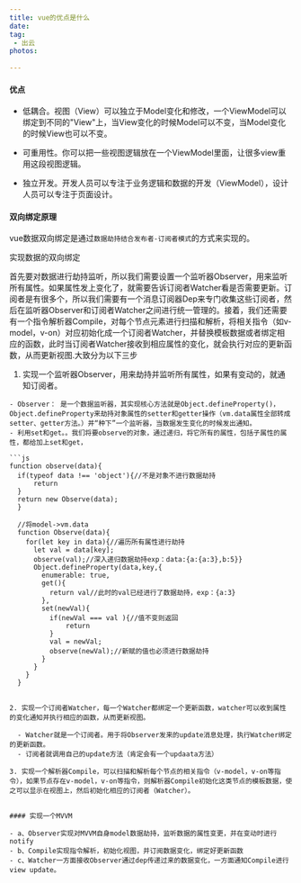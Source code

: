 ```yaml
---
title: vue的优点是什么
date:
tag:
 - 出云
photos:
 
---
```

<!-- 引言（简介） -->
<!-- 详细内容 -->
#### 优点
  - 低耦合。视图（View）可以独立于Model变化和修改，一个ViewModel可以绑定到不同的"View"上，当View变化的时候Model可以不变，当Model变化的时候View也可以不变。
 
  - 可重用性。你可以把一些视图逻辑放在一个ViewModel里面，让很多view重用这段视图逻辑。
  
  - 独立开发。开发人员可以专注于业务逻辑和数据的开发（ViewModel），设计人员可以专注于页面设计。

#### 双向绑定原理
  vue数据双向绑定是通过`数据劫持结合发布者-订阅者模式`的方式来实现的。

  实现数据的双向绑定

  首先要对数据进行劫持监听，所以我们需要设置一个监听器Observer，用来监听所有属性。如果属性发上变化了，就需要告诉订阅者Watcher看是否需要更新。订阅者是有很多个，所以我们需要有一个消息订阅器Dep来专门收集这些订阅者，然后在监听器Observer和订阅者Watcher之间进行统一管理的。接着，我们还需要有一个指令解析器Compile，对每个节点元素进行扫描和解析，将相关指令（如v-model，v-on）对应初始化成一个订阅者Watcher，并替换模板数据或者绑定相应的函数，此时当订阅者Watcher接收到相应属性的变化，就会执行对应的更新函数，从而更新视图.大致分为以下三步

  1. 实现一个监听器Observer，用来劫持并监听所有属性，如果有变动的，就通知订阅者。

    - Observer： 是一个数据监听器，其实现核心方法就是Object.defineProperty()，Object.defineProperty来劫持对象属性的setter和getter操作（vm.data属性全部转成setter、getter方法。）并“种下”一个监听器，当数据发生变化的时候发出通知。
    - 利用set和get。。我们将要observe的对象，通过递归，将它所有的属性，包括子属性的属性，都给加上set和get，

    ```js
    function observe(data){ 
      if(typeof data !== 'object'){//不是对象不进行数据劫持
          return
      }
      return new Observe(data);
      }

      //将model->vm.data
      function Observe(data){
        for(let key in data){//遍历所有属性进行劫持
          let val = data[key];
          observe(val);//深入递归数据劫持exp：data:{a:{a:3},b:5}}
          Object.defineProperty(data,key,{
            enumerable: true,
            get(){
              return val//此时的val已经进行了数据劫持，exp：{a:3}
            },
            set(newVal){
              if(newVal === val ){//值不变则返回
                  return
              }
              val = newVal;
              observe(newVal);//新赋的值也必须进行数据劫持
            }
          }
        }
      }
  ```

  2. 实现一个订阅者Watcher，每一个Watcher都绑定一个更新函数，watcher可以收到属性的变化通知并执行相应的函数，从而更新视图。

    - Watcher就是一个订阅者。用于将Observer发来的update消息处理，执行Watcher绑定的更新函数。
    - 订阅者就调用自己的update方法（肯定会有一个updaata方法）

  3. 实现一个解析器Compile，可以扫描和解析每个节点的相关指令（v-model，v-on等指令），如果节点存在v-model，v-on等指令，则解析器Compile初始化这类节点的模板数据，使之可以显示在视图上，然后初始化相应的订阅者（Watcher）。


#### 实现一个MVVM

- a、Observer实现对MVVM自身model数据劫持，监听数据的属性变更，并在变动时进行notify
- b、Compile实现指令解析，初始化视图，并订阅数据变化，绑定好更新函数
- c、Watcher一方面接收Observer通过dep传递过来的数据变化，一方面通知Compile进行view update。
